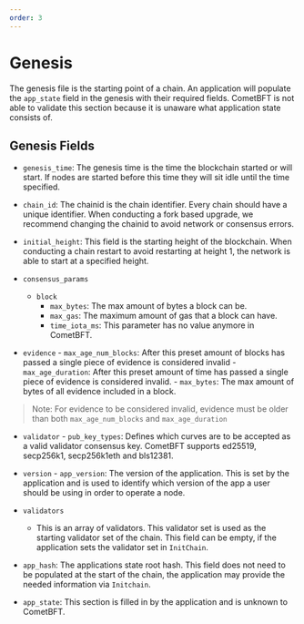 ```yaml
---
order: 3
---
```


# Genesis

The genesis file is the starting point of a chain. An application will populate the `app_state` field in the genesis with their required fields. CometBFT is not able to validate this section because it is unaware what application state consists of.

## Genesis Fields

- `genesis_time`: The genesis time is the time the blockchain started or will start. If nodes are started before this time they will sit idle until the time specified.
- `chain_id`: The chainid is the chain identifier. Every chain should have a unique identifier. When conducting a fork based upgrade, we recommend changing the chainid to avoid network or consensus errors.
- `initial_height`: This field is the starting height of the blockchain. When conducting a chain restart to avoid restarting at height 1, the network is able to start at a specified height.
- `consensus_params`
    - `block`
        - `max_bytes`: The max amount of bytes a block can be.
        - `max_gas`: The maximum amount of gas that a block can have.
        - `time_iota_ms`: This parameter has no value anymore in CometBFT.

- `evidence`
      - `max_age_num_blocks`: After this preset amount of blocks has passed a single piece of evidence is considered invalid
      - `max_age_duration`: After this preset amount of time has passed a single piece of evidence is considered invalid.
      - `max_bytes`: The max amount of bytes of all evidence included in a block.

> Note: For evidence to be considered invalid, evidence must be older than both `max_age_num_blocks` and `max_age_duration`

- `validator`
      - `pub_key_types`: Defines which curves are to be accepted as a valid validator consensus key. CometBFT supports ed25519, secp256k1, secp256k1eth and bls12381.

- `version`
      - `app_version`: The version of the application. This is set by the application and is used to identify which version of the app a user should be using in order to operate a node.

- `validators`
    - This is an array of validators. This validator set is used as the starting validator set of the chain. This field can be empty, if the application sets the validator set in `InitChain`.

- `app_hash`: The applications state root hash. This field does not need to be populated at the start of the chain, the application may provide the needed information via `Initchain`.

- `app_state`: This section is filled in by the application and is unknown to CometBFT.
